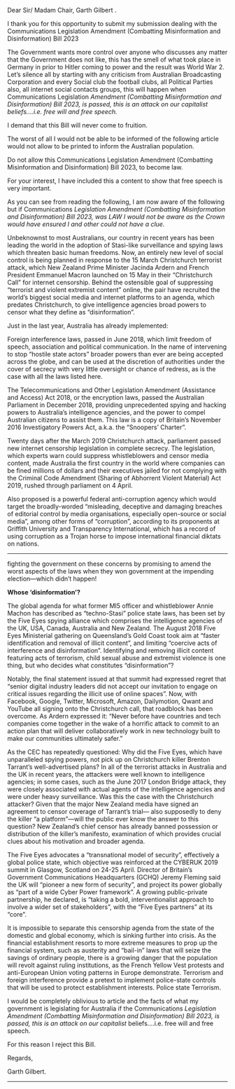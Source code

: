 Dear Sir/ Madam Chair,                                                                     Garth Gilbert .

I thank you for this opportunity to submit my submission dealing with the Communications Legislation Amendment (Combatting
Misinformation and Disinformation) Bill 2023

The Government wants more control over anyone who discusses any matter that the Government does not like, this has the smell
of what took place in Germany in prior to Hitler coming to power and the result was World War 2. Let’s silence all by starting with
any criticism from Australian Broadcasting Corporation and every Social club the football clubs, all Political Parties also, all internet
social contacts groups, this will happen when Communications Legislation _Amendment (Combatting Misinformation and_
_Disinformation) Bill 2023, is passed, this is an attack on our capitalist beliefs….i.e. free will and free speech._

I demand that this Bill will never come to fruition.

The worst of all I would not be able to be informed of the following article would not allow to be printed to inform the Australian
population.

Do not allow this Communications Legislation Amendment (Combatting Misinformation and Disinformation) Bill 2023, to become law.

For your interest, I have included this a content to show that free speech is very important.

As you can see from reading the following, I am now aware of the following but if Communications _Legislation Amendment_
_(Combatting Misinformation and Disinformation) Bill 2023, was LAW I would not be aware as the Crown would have ensured I and_
_other could not have a clue._

Unbeknownst to most Australians, our country in recent years has been leading the world in the adoption of Stasi-like surveillance
and spying laws which threaten basic human freedoms. Now, an entirely new level of social control is being planned in response
to the 15 March Christchurch terrorist attack, which New Zealand Prime Minister Jacinda Ardern and French President Emmanuel
Macron launched on 15 May in their “Christchurch Call” for internet censorship. Behind the ostensible goal of suppressing “terrorist
and violent extremist content” online, the pair have recruited the world’s biggest social media and internet platforms to an agenda,
which predates Christchurch, to give intelligence agencies broad powers to censor what they define as “disinformation”.

Just in the last year, Australia has already implemented:

Foreign interference laws, passed in June 2018, which limit freedom of speech, association and political communication. In
the name of intervening to stop “hostile state actors” broader powers than ever are being accepted across the globe, and
can be used at the discretion of authorities under the cover of secrecy with very little oversight or chance of redress, as is
the case with all the laws listed here.

The Telecommunications and Other Legislation Amendment (Assistance and Access) Act 2018, or the encryption laws,
passed the Australian Parliament in December 2018, providing unprecedented spying and hacking powers to Australia’s
intelligence agencies, and the power to compel Australian citizens to assist them. This law is a copy of Britain’s November
2016 Investigatory Powers Act, a.k.a. the “Snoopers’ Charter”.

Twenty days after the March 2019 Christchurch attack, parliament passed new internet censorship legislation in complete
secrecy. The legislation, which experts warn could suppress whistleblowers and censor media content, made Australia the
first country in the world where companies can be fined millions of dollars and their executives jailed for not complying with
the Criminal Code Amendment (Sharing of Abhorrent Violent Material) Act 2019, rushed through parliament on 4 April.

Also proposed is a powerful federal anti-corruption agency which would target the broadly-worded “misleading, deceptive
and damaging breaches of editorial control by media organisations, especially open-source or social media”, among other
forms of “corruption”, according to its proponents at Griffith University and Transparency International, which has a record of
using corruption as a Trojan horse to impose international financial diktats on nations.


-----

fighting the government on these concerns by promising to amend the worst aspects of the laws when they won government at the
impending election—which didn’t happen!

**Whose ‘disinformation’?**

The global agenda for what former MI5 officer and whistleblower Annie Machon has described as “techno-Stasi” police state laws,
has been set by the Five Eyes spying alliance which comprises the intelligence agencies of the UK, USA, Canada, Australia and
New Zealand. The August 2018 Five Eyes Ministerial gathering on Queensland’s Gold Coast took aim at “faster identification and
removal of illicit content”, and limiting “coercive acts of interference and disinformation”. Identifying and removing illicit content
featuring acts of terrorism, child sexual abuse and extremist violence is one thing, but who decides what constitutes
“disinformation”?

Notably, the final statement issued at that summit had expressed regret that “senior digital industry leaders did not accept our
invitation to engage on critical issues regarding the illicit use of online spaces”. Now, with Facebook, Google, Twitter, Microsoft,
Amazon, Dailymotion, Qwant and YouTube all signing onto the Christchurch call, that roadblock has been overcome. As Ardern
expressed it: “Never before have countries and tech companies come together in the wake of a horrific attack to commit to an
action plan that will deliver collaboratively work in new technology built to make our communities ultimately safer.”

As the CEC has repeatedly questioned: Why did the Five Eyes, which have unparalleled spying powers, not pick up on
Christchurch killer Brenton Tarrant’s well-advertised plans? In all of the terrorist attacks in Australia and the UK in recent years, the
attackers were well known to intelligence agencies; in some cases, such as the June 2017 London Bridge attack, they were
closely associated with actual agents of the intelligence agencies and were under heavy surveillance. Was this the case with the
Christchurch attacker? Given that the major New Zealand media have signed an agreement to censor coverage of Tarrant’s trial—
also supposedly to deny the killer “a platform”—will the public ever know the answer to this question? New Zealand’s chief censor
has already banned possession or distribution of the killer’s manifesto, examination of which provides crucial clues about his
motivation and broader agenda.

The Five Eyes advocates a “transnational model of security”, effectively a global police state, which objective was reinforced at
the CYBERUK 2019 summit in Glasgow, Scotland on 24-25 April. Director of Britain’s Government Communications Headquarters
(GCHQ) Jeremy Fleming said the UK will “pioneer a new form of security”, and project its power globally as “part of a wide Cyber
Power framework”. A growing public-private partnership, he declared, is “taking a bold, interventionalist approach to involve a
wider set of stakeholders”, with the “Five Eyes partners” at its “core”.

It is impossible to separate this censorship agenda from the state of the domestic and global economy, which is sinking further
into crisis. As the financial establishment resorts to more extreme measures to prop up the financial system, such as austerity and
“bail-in” laws that will seize the savings of ordinary people, there is a growing danger that the population will revolt against ruling
institutions, as the French Yellow Vest protests and anti-European Union voting patterns in Europe demonstrate. Terrorism and
foreign interference provide a pretext to implement police-state controls that will be used to protect establishment interests.
Police state Terrorism.

I would be completely oblivious to article and the facts of what my government is legislating for Australia if the Communications
_Legislation_ _Amendment (Combatting Misinformation and Disinformation) Bill 2023, is passed, this is an attack on our capitalist_
beliefs….i.e. free will and free speech.

For this reason I reject this Bill.

Regards,

Garth Gilbert.


-----

